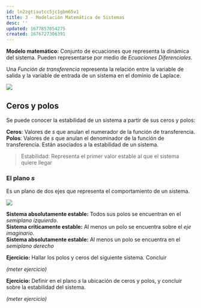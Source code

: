 ```yaml
---
id: ln2zgtiautcc5jc1gbm65v1
title: 3 - Modelación Matemática de Sistemas
desc: ''
updated: 1677857054275
created: 1676727306391
---
```


**Modelo matemático:** Conjunto de ecuaciones que representa la dinámica del sistema. Pueden representarse por medio de _Ecuaciones Diferenciales_.


Una _Función de transferencia_ representa la relación entre la variable de salida y la variable de entrada de un sistema en el dominio de Laplace.

![](/assets/images/2023-03-03-08-55-13.png)

## Ceros y polos

Se puede conocer la estabilidad de un sistema a partir de sus ceros y polos:

**Ceros**: Valores de $s$ que anulan el numerador de la función de transferencia.   
**Polos**: Valores de $s$ que anulan el denominador de la función de transferencia. Están asociados a la estabilidad de un sistema. 

> Estabilidad: Representa el primer valor estable al que el sistema quiere llegar

### El plano _**s**_

Es un plano de dos ejes que representa el comportamiento de un sistema.

![](/assets/images/2023-03-03-10-23-12.png)

**Sistema absolutamente estable:** Todos sus polos se encuentran en el _semiplano izquierdo_.   
**Sistema criticamente estable:** Al menos un polo se encuentra sobre el _eje imaginario_.  
**Sistema absolutamente estable:** Al menos un polo se encuentra en el _semiplano derecho_  

**Ejercicio:** Hallar los polos y ceros del siguiente sistema. Concluir

_(meter ejercicio)_

**Ejercicio:** Definir en el plano _s_ la ubicación de ceros y polos, y concluir sobre la estabilidad del sistema.

_(meter ejercicio)_
